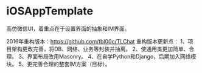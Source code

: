 # iOSAppTemplate
高仿微信UI，着重点在于设置界面的抽象和IM界面。

2016年重构版本：https://github.com/tbl00c/TLChat
重构版本更新点：
1、项目架构更改完善，将DB、网络、业务等封装并抽离。
2、使通用类更加简单、合理。
3、界面布局改用Masonry。
4、在自学Python和Django，后期加入网络模块。
5、更完善合理的整套IM方案（目标）。
